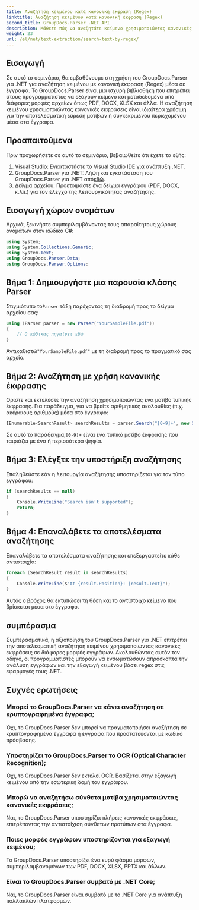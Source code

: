 ```yaml
---
title: Αναζήτηση κειμένου κατά κανονική έκφραση (Regex)
linktitle: Αναζήτηση κειμένου κατά κανονική έκφραση (Regex)
second_title: GroupDocs.Parser .NET API
description: Μάθετε πώς να αναζητάτε κείμενο χρησιμοποιώντας κανονικές εκφράσεις σε έγγραφα χρησιμοποιώντας το GroupDocs.Parser για .NET. Εξαγωγή συγκεκριμένου περιεχομένου χωρίς κόπο.
weight: 23
url: /el/net/text-extraction/search-text-by-regex/
---
```

## Εισαγωγή
Σε αυτό το σεμινάριο, θα εμβαθύνουμε στη χρήση του GroupDocs.Parser για .NET για αναζήτηση κειμένου με κανονική έκφραση (Regex) μέσα σε έγγραφα. Το GroupDocs.Parser είναι μια ισχυρή βιβλιοθήκη που επιτρέπει στους προγραμματιστές να εξάγουν κείμενο και μεταδεδομένα από διάφορες μορφές αρχείων όπως PDF, DOCX, XLSX και άλλα. Η αναζήτηση κειμένου χρησιμοποιώντας κανονικές εκφράσεις είναι ιδιαίτερα χρήσιμη για την αποτελεσματική εύρεση μοτίβων ή συγκεκριμένου περιεχομένου μέσα στα έγγραφα.
## Προαπαιτούμενα
Πριν προχωρήσετε σε αυτό το σεμινάριο, βεβαιωθείτε ότι έχετε τα εξής:
1. Visual Studio: Εγκαταστήστε το Visual Studio IDE για ανάπτυξη .NET.
2.  GroupDocs.Parser για .NET: Λήψη και εγκατάσταση του GroupDocs.Parser για .NET από[εδώ](https://releases.groupdocs.com/parser/net/).
3. Δείγμα αρχείου: Προετοιμάστε ένα δείγμα εγγράφου (PDF, DOCX, κ.λπ.) για τον έλεγχο της λειτουργικότητας αναζήτησης.

## Εισαγωγή χώρων ονομάτων
Αρχικά, ξεκινήστε συμπεριλαμβάνοντας τους απαραίτητους χώρους ονομάτων στον κώδικα C#:
```csharp
using System;
using System.Collections.Generic;
using System.Text;
using GroupDocs.Parser.Data;
using GroupDocs.Parser.Options;
```
## Βήμα 1: Δημιουργήστε μια παρουσία κλάσης Parser
 Στιγμιότυπο το`Parser` τάξη παρέχοντας τη διαδρομή προς το δείγμα αρχείου σας:
```csharp
using (Parser parser = new Parser("YourSampleFile.pdf"))
{
    // Ο κώδικας πηγαίνει εδώ
}
```
 Αντικαθιστώ`"YourSampleFile.pdf"` με τη διαδρομή προς το πραγματικό σας αρχείο.
## Βήμα 2: Αναζήτηση με χρήση κανονικής έκφρασης
Ορίστε και εκτελέστε την αναζήτηση χρησιμοποιώντας ένα μοτίβο τυπικής έκφρασης. Για παράδειγμα, για να βρείτε αριθμητικές ακολουθίες (π.χ. ακέραιους αριθμούς) μέσα στο έγγραφο:
```csharp
IEnumerable<SearchResult> searchResults = parser.Search("[0-9]+", new SearchOptions(true, false, true));
```
 Σε αυτό το παράδειγμα,`[0-9]+` είναι ένα τυπικό μοτίβο έκφρασης που ταιριάζει με ένα ή περισσότερα ψηφία.
## Βήμα 3: Ελέγξτε την υποστήριξη αναζήτησης
Επαληθεύστε εάν η λειτουργία αναζήτησης υποστηρίζεται για τον τύπο εγγράφου:
```csharp
if (searchResults == null)
{
    Console.WriteLine("Search isn't supported");
    return;
}
```
## Βήμα 4: Επαναλάβετε τα αποτελέσματα αναζήτησης
Επαναλάβετε τα αποτελέσματα αναζήτησης και επεξεργαστείτε κάθε αντιστοιχία:
```csharp
foreach (SearchResult result in searchResults)
{
    Console.WriteLine($"At {result.Position}: {result.Text}");
}
```
Αυτός ο βρόχος θα εκτυπώσει τη θέση και το αντίστοιχο κείμενο που βρίσκεται μέσα στο έγγραφο.

## συμπέρασμα
Συμπερασματικά, η αξιοποίηση του GroupDocs.Parser για .NET επιτρέπει την αποτελεσματική αναζήτηση κειμένου χρησιμοποιώντας κανονικές εκφράσεις σε διάφορες μορφές εγγράφων. Ακολουθώντας αυτόν τον οδηγό, οι προγραμματιστές μπορούν να ενσωματώσουν απρόσκοπτα την ανάλυση εγγράφων και την εξαγωγή κειμένου βάσει regex στις εφαρμογές τους .NET.

## Συχνές ερωτήσεις
### Μπορεί το GroupDocs.Parser να κάνει αναζήτηση σε κρυπτογραφημένα έγγραφα;
Όχι, το GroupDocs.Parser δεν μπορεί να πραγματοποιήσει αναζήτηση σε κρυπτογραφημένα έγγραφα ή έγγραφα που προστατεύονται με κωδικό πρόσβασης.
### Υποστηρίζει το GroupDocs.Parser το OCR (Optical Character Recognition);
Όχι, το GroupDocs.Parser δεν εκτελεί OCR. Βασίζεται στην εξαγωγή κειμένου από την εσωτερική δομή του εγγράφου.
### Μπορώ να αναζητήσω σύνθετα μοτίβα χρησιμοποιώντας κανονικές εκφράσεις;
Ναι, το GroupDocs.Parser υποστηρίζει πλήρεις κανονικές εκφράσεις, επιτρέποντας την αντιστοίχιση σύνθετων προτύπων στα έγγραφα.
### Ποιες μορφές εγγράφων υποστηρίζονται για εξαγωγή κειμένου;
Το GroupDocs.Parser υποστηρίζει ένα ευρύ φάσμα μορφών, συμπεριλαμβανομένων των PDF, DOCX, XLSX, PPTX και άλλων.
### Είναι το GroupDocs.Parser συμβατό με .NET Core;
Ναι, το GroupDocs.Parser είναι συμβατό με το .NET Core για ανάπτυξη πολλαπλών πλατφορμών.
